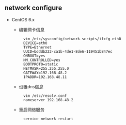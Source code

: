 ## network configure

- CentOS 6.x
	- 编辑网卡信息
	
    		vim /etc/sysconfig/network-scripts/ifcfg-eth0
            DEVICE=eth0
            TYPE=Ethernet
            UUID=bdddb223-ca1b-4de1-8de6-119451b847ec
            ONBOOT=yes
            NM_CONTROLLED=yes
            BOOTPROTO=static
            NETMASK=255.255.255.0
            GATEWAY=192.168.48.2
            IPADDR=192.168.48.11
	- 设置dns信息
	
        	vim /etc/resolv.conf
        	nameserver 192.168.48.2
    - 重启网络服务
    
    		service network restart